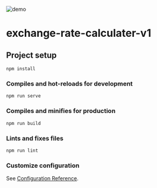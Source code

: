 
![demo](https://github.com/mervebalcii/exchange-rate-calculater-vue.js/assets/77460192/dd835313-e98d-4263-b1f9-98972b4d1c19)

# exchange-rate-calculater-v1

## Project setup
```
npm install
```

### Compiles and hot-reloads for development
```
npm run serve
```

### Compiles and minifies for production
```
npm run build
```

### Lints and fixes files
```
npm run lint
```

### Customize configuration
See [Configuration Reference](https://cli.vuejs.org/config/).

